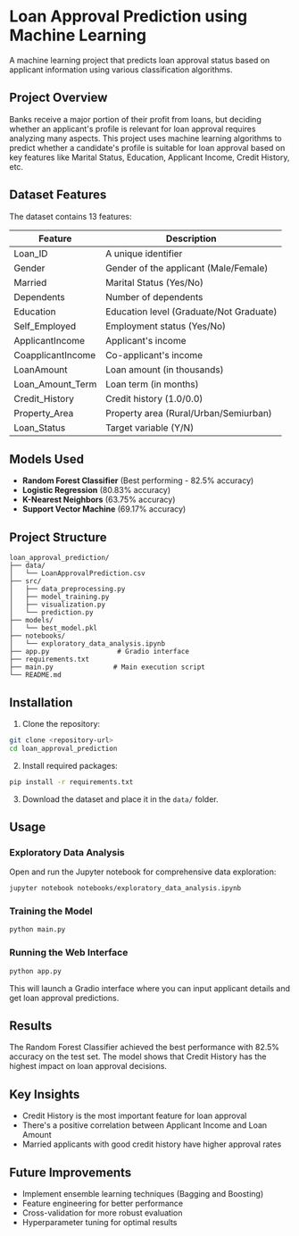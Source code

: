 # Loan Approval Prediction using Machine Learning

A machine learning project that predicts loan approval status based on applicant information using various classification algorithms.

## Project Overview

Banks receive a major portion of their profit from loans, but deciding whether an applicant's profile is relevant for loan approval requires analyzing many aspects. This project uses machine learning algorithms to predict whether a candidate's profile is suitable for loan approval based on key features like Marital Status, Education, Applicant Income, Credit History, etc.

## Dataset Features

The dataset contains 13 features:

| Feature | Description |
|---------|-------------|
| Loan_ID | A unique identifier |
| Gender | Gender of the applicant (Male/Female) |
| Married | Marital Status (Yes/No) |
| Dependents | Number of dependents |
| Education | Education level (Graduate/Not Graduate) |
| Self_Employed | Employment status (Yes/No) |
| ApplicantIncome | Applicant's income |
| CoapplicantIncome | Co-applicant's income |
| LoanAmount | Loan amount (in thousands) |
| Loan_Amount_Term | Loan term (in months) |
| Credit_History | Credit history (1.0/0.0) |
| Property_Area | Property area (Rural/Urban/Semiurban) |
| Loan_Status | Target variable (Y/N) |

## Models Used

- **Random Forest Classifier** (Best performing - 82.5% accuracy)
- **Logistic Regression** (80.83% accuracy)
- **K-Nearest Neighbors** (63.75% accuracy)
- **Support Vector Machine** (69.17% accuracy)

## Project Structure

```
loan_approval_prediction/
├── data/
│   └── LoanApprovalPrediction.csv
├── src/
│   ├── data_preprocessing.py
│   ├── model_training.py
│   ├── visualization.py
│   └── prediction.py
├── models/
│   └── best_model.pkl
├── notebooks/
│   └── exploratory_data_analysis.ipynb
├── app.py                 # Gradio interface
├── requirements.txt
├── main.py               # Main execution script
└── README.md
```

## Installation

1. Clone the repository:
```bash
git clone <repository-url>
cd loan_approval_prediction
```

2. Install required packages:
```bash
pip install -r requirements.txt
```

3. Download the dataset and place it in the `data/` folder.

## Usage

### Exploratory Data Analysis

Open and run the Jupyter notebook for comprehensive data exploration:

```bash
jupyter notebook notebooks/exploratory_data_analysis.ipynb
```

### Training the Model

```bash
python main.py
```

### Running the Web Interface

```bash
python app.py
```

This will launch a Gradio interface where you can input applicant details and get loan approval predictions.

## Results

The Random Forest Classifier achieved the best performance with 82.5% accuracy on the test set. The model shows that Credit History has the highest impact on loan approval decisions.

## Key Insights

- Credit History is the most important feature for loan approval
- There's a positive correlation between Applicant Income and Loan Amount
- Married applicants with good credit history have higher approval rates

## Future Improvements

- Implement ensemble learning techniques (Bagging and Boosting)
- Feature engineering for better performance
- Cross-validation for more robust evaluation
- Hyperparameter tuning for optimal results
